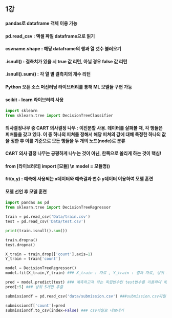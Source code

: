 ## 1강
#### pandas로 dataframe 객체 이용 가능
#### pd.read_csv : 액셀 파일 dataframe으로 읽기
#### csvname.shape : 해당 dataframe의 행과 열 갯수 불러오기
#### .isnull() : 결측치가 있을 시 true 값 리턴, 아닐 경우 false 값 리턴
#### .isnull().sum() : 각 열 별 결측치의 개수 리턴
#### Python 오픈 소스 머신러닝 라이브러리를 통해 ML 모델들 구현 가능
#### scikit - learn 라이브러리 사용
``` python
import sklearn
from sklearn.tree import DecisionTreeClassifier
```
#### 의사결정나무 중 CART 의사결정 나무 : 이진분할 사용. 데이터를 살펴볼 때, 각 행들은 피쳐들을 갖고 있다. 이 중 하나의 피쳐를 정해서 해당 피쳐의 값에 대해 특정한 하나의 값을 정한 후 이를 기준으로 모든 행들을 두 개의 노드(node)로 분류
#### CART 의사 결정 나무는 공평하게 나누는 것이 아닌, 한쪽으로 쏠리게 하는 것이 핵심!
#### from [라이브러리] import [모듈] \n model = 모듈명()
#### fit(x,y) : 예측에 사용되는 x데이터와 예측결과 변수 y데이터 이용하여 모델 훈련
#### 모델 선언 후 모델 훈련
``` python
import pandas as pd
from sklearn.tree import DecisionTreeRegressor

train = pd.read_csv('Data/train.csv')
test = pd.read_csv('Data/test.csv')

print(train.isnull().sum())

train.dropna()
test.dropna()

X_train = train.drop(['count'],axis=1)
Y_train = train['count']

model = DecisionTreeRegressor()
model.fit(X_train,Y_train) ### X_train : 자료 , Y_train : 결과 자료, 상위 요소들을 이용하여 fit 메서드로 훈련

pred = model.predict(test) ### 예측하고자 하는 독립변수인 test변수를 이용하여 예측
pred[:5] ### 상위 5개만 추출

submissiondf = pd.read_csv('data/submission.csv') ###submission.csv파일 df 파일로 불러오기

submissiondf['count']=pred
submissiondf.to_csv(index=False) ### csv파일로 내보내기
```

